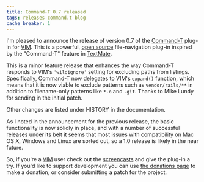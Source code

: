 ```yaml
---
title: Command-T 0.7 released
tags: releases command.t blog
cache_breaker: 1
---
```


I'm pleased to announce the release of version 0.7 of the [Command-T](/wiki/Command-T) plug-in for [VIM](/wiki/VIM). This is a powerful, [open source](/wiki/open_source) file-navigation plug-in inspired by the "Command-T" feature in [TextMate](/wiki/TextMate).

This is a minor feature release that enhances the way Command-T responds to VIM's `'wildignore'` setting for excluding paths from listings. Specifically, Command-T now delegates to VIM's `expand()` function, which means that it is now viable to exclude patterns such as `vendor/rails/**` in addition to filename-only patterns like `*.o` and `.git`. Thanks to Mike Lundy for sending in the initial patch.

Other changes are listed under HISTORY in the documentation.

As I noted in the announcement for the previous release, the basic functionality is now solidly in place, and with a number of successful releases under its belt it seems that most issues with compatibility on Mac OS X, Windows and Linux are sorted out, so a 1.0 release is likely in the near future.

So, if you're a [VIM](/wiki/VIM) user check out the [screencasts](/products/command-t) and give the plug-in a try. If you'd like to support development you can use [the donations page](/products/command-t/donations) to make a donation, or consider submitting a patch for the project.
